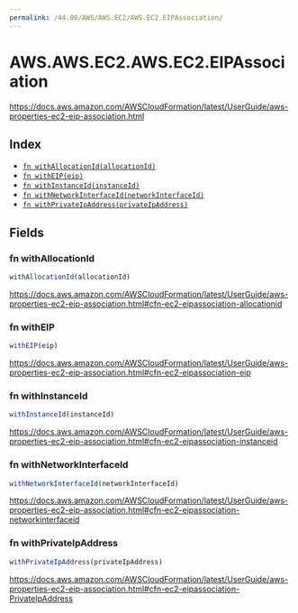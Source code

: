 ```yaml
---
permalink: /44.00/AWS/AWS.EC2/AWS.EC2.EIPAssociation/
---
```


# AWS.AWS.EC2.AWS.EC2.EIPAssociation

https://docs.aws.amazon.com/AWSCloudFormation/latest/UserGuide/aws-properties-ec2-eip-association.html

## Index

* [`fn withAllocationId(allocationId)`](#fn-withallocationid)
* [`fn withEIP(eip)`](#fn-witheip)
* [`fn withInstanceId(instanceId)`](#fn-withinstanceid)
* [`fn withNetworkInterfaceId(networkInterfaceId)`](#fn-withnetworkinterfaceid)
* [`fn withPrivateIpAddress(privateIpAddress)`](#fn-withprivateipaddress)

## Fields

### fn withAllocationId

```ts
withAllocationId(allocationId)
```

https://docs.aws.amazon.com/AWSCloudFormation/latest/UserGuide/aws-properties-ec2-eip-association.html#cfn-ec2-eipassociation-allocationid

### fn withEIP

```ts
withEIP(eip)
```

https://docs.aws.amazon.com/AWSCloudFormation/latest/UserGuide/aws-properties-ec2-eip-association.html#cfn-ec2-eipassociation-eip

### fn withInstanceId

```ts
withInstanceId(instanceId)
```

https://docs.aws.amazon.com/AWSCloudFormation/latest/UserGuide/aws-properties-ec2-eip-association.html#cfn-ec2-eipassociation-instanceid

### fn withNetworkInterfaceId

```ts
withNetworkInterfaceId(networkInterfaceId)
```

https://docs.aws.amazon.com/AWSCloudFormation/latest/UserGuide/aws-properties-ec2-eip-association.html#cfn-ec2-eipassociation-networkinterfaceid

### fn withPrivateIpAddress

```ts
withPrivateIpAddress(privateIpAddress)
```

https://docs.aws.amazon.com/AWSCloudFormation/latest/UserGuide/aws-properties-ec2-eip-association.html#cfn-ec2-eipassociation-PrivateIpAddress
